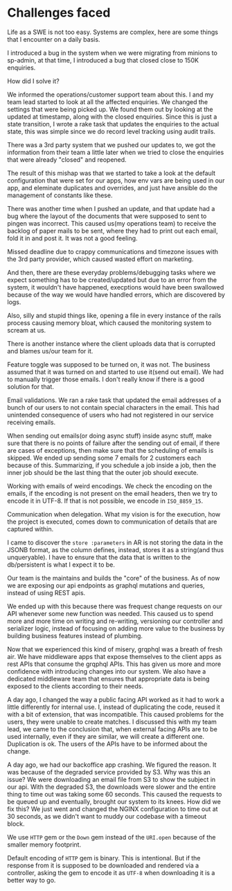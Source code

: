 # Challenges faced

Life as a SWE is not too easy. Systems are complex, here are some things that I encounter on a daily basis.

I introduced a bug in the system when we were migrating from minions to sp-admin, at that time,
I introduced a bug that closed close to 150K enquiries.

How did I solve it?

We informed the operations/customer support team about this.
I and my team lead started to look at all the affected enquiries.
We changed the settings that were being picked up.
We found them out by looking at the updated at timestamp, along with the closed enquiries.
Since this is just a state transition, I wrote a rake task that updates the enquiries to the actual state, 
this was simple since we do record level tracking using audit trails.

There was a 3rd party system that we pushed our updates to, 
we got the information from their team a little later when we tried to close the enquiries that were already "closed" and reopened.

The result of this mishap was that we started to take a look at the default configuration that were set for our apps, 
how env vars are being used in our app, and eleminate duplicates and overrides, and just have ansible do the management of constants like these.

There was another time when I pushed an update, and that update had a bug where the layout of the documents that were supposed to sent to pingen was incorrect.
This caused us(my operations team) to receive the backlog of paper mails to be sent, where they had to print out each email, fold it in and post it. It was not a good feeling.

Missed deadline due to crappy communications and timezone issues with the 3rd party provider, which caused wasted effort on marketing.


And then, there are these everyday problems/debugging tasks where we expect something has to be created/updated but due to an error from the system, 
it wouldn't have happened, execptions would have been swallowed because of the way we would have handled errors, which are discovered by logs.

Also, silly and stupid things like, 
opening a file in every instance of the rails process causing memory bloat, which caused the monitoring system to scream at us.

There is another instance where the client uploads data that is corrupted and blames us/our team for it.

Feature toggle was supposed to be turned on, it was not. The business assumed that it was turned on and started to use it(send out email). We had to manually trigger those emails. I don't really know if there is a good solution for that.

Email validations. We ran a rake task that updated the email addresses of a bunch of our users to not contain special characters in the email. This had unintended consequence of users who had not registered in our service receiving emails.

When sending out emails(or doing async stuff) inside async stuff, make sure that there is no points of failure after the sending out of email, if there are cases of exceptions, then make sure that the scheduling of emails is skipped. We ended up sending some 7 emails for 2 customers each because of this.
Summarizing, if you schedule a job inside a job, then the inner job should be the last thing that the outer job should execute.

Working with emails of weird encodings. We check the encoding on the emails, if the encoding is not present on the email headers, then we try to encode it in UTF-8.
If that is not possible, we encode in `ISO_8859_15`. 

Communication when delegation. What my vision is for the execution, how the project is executed, comes down to communication of details that are captured within.

I came to discover the `store :parameters` in AR is not storing the data in the JSONB format, as the column defines, instead, stores it as a string(and thus unqueryable).
I have to ensure that the data that is written to the db/persistent is what I expect it to be.

Our team is the maintains and builds the "core" of the business. 
As of now we are exposing our api endpoints as graphql mutations and queries, instead of using REST apis.

We ended up with this because there was frequest change requests on our API whenever some new function was needed.
This caused us to spend more and more time on writing and re-writing, versioning our controller and serializer logic, 
instead of focusing on adding more value to the business by building business features instead of plumbing.

Now that we experienced this kind of misery, grqphql was a breath of fresh air. 
We have middleware apps that expose themselves to the client apps as rest APIs that consume the grqphql APIs.
This has given us more and more confidence with introducing changes into our system. 
We also have a dedicated middleware team that ensures that appropriate data is being exposed to the clients according to their needs.

A day ago, I changed the way a public facing API worked as it had to work a little differently for internal use.
I, instead of duplicating the code, reused it with a bit of extension, that was incompatible. 
This caused problems for the users, they were unable to create matches.
I discussed this with my team lead, we came to the conclusion that, when external facing APIs are to be used internally, even if they are similar, we will create a different one. Duplication is ok. The users of the APIs have to be informed about the change.

A day ago, we had our backoffice app crashing. We figured the reason. It was because of the degraded service provided by S3.
Why was this an issue? We were downloading an email file from S3 to show the subject in our api.
With the degraded S3, the downloads were slower and the entire thing to time out was taking some 60 seconds.
This caused the requests to be queued up and eventually, brought our system to its knees.
How did we fix this? We just went and changed the NGINX configuration to time out at 30 seconds, as we didn't want to muddy our codebase with a timeout block.

We use `HTTP` gem or the `Down` gem instead of the `URI.open` because of the smaller memory footprint.

Default encoding of `HTTP` gem is binary. This is intentional. But if the response from it is supposed to be downloaded and rendered via a controller, asking the gem to encode it as `UTF-8` when downloading it is a better way to go.

